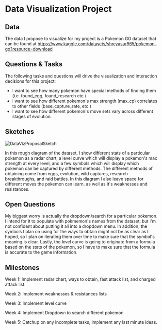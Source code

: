 # Data Visualization Project

## Data

The data I propose to visualize for my project is a Pokemon GO dataset that can be found at https://www.kaggle.com/datasets/shreyasur965/pokemon-go?resource=download


## Questions & Tasks

The following tasks and questions will drive the visualization and interaction decisions for this project:

 * I want to see how many pokemon have special methods of finding them (i.e. found_egg, found_research etc.)
 * I want to see how different pokemon's max strength (max_cp) correlates to other fields (base_capture_rate, etc.)
 * I want to see how different pokemon's move sets vary across different stages of evolution.

## Sketches

![DataVizProposalSketch](https://github.com/user-attachments/assets/2af745b7-efb4-4ff4-991f-5ca8afbaeb6d)

In this rough diagram of the dataset, I show different stats of a particular pokemon as a radar chart, a level curve which will display a pokemon's max strength at every level, and a few symbols which will display which pokemon can be captured by different methods. The different methods of obtaining come from eggs, evolution, wild captures, research breakthroughs, and raid battles. In this diagram I also leave space for different moves the pokemon can learn, as well as it's weaknesses and resistances.

## Open Questions

My biggest worry is actually the dropdown/search for a particular pokemon. I intend for it to populate with pokmemon's names from the dataset, but I'm not confident about putting it all into a dropdown menu. In addition, the symbols I plan on using for the ways to obtain might not be as clear as I hoped, so I plan on iterating them over time to make sure that the symbol's meaning is clear. Lastly, the level curve is going to originate from a formula based on the stats of the pokemon, so I have to make sure that the formula is accurate to the game information.

## Milestones

Week 1: Implement radar chart, ways to obtain, fast attack list, and charged attack list.

Week 2: Implement weaknesses & resistances lists

Week 3: Implement level curve

Week 4: Implement Dropdown to search different pokemon

Week 5: Catchup on any incomplete tasks, implement any last minute ideas.
